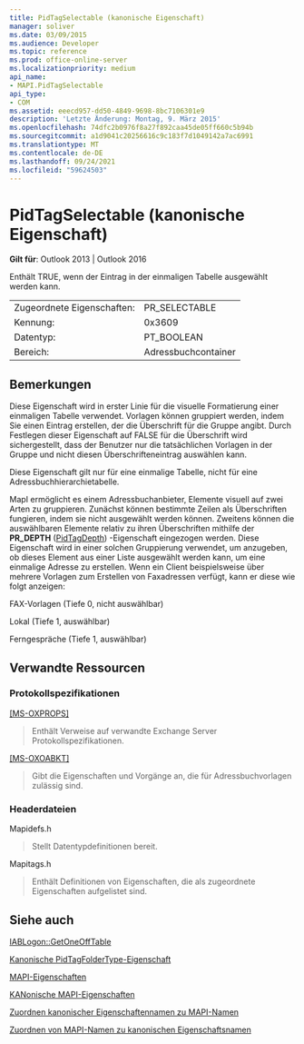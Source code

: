 ```yaml
---
title: PidTagSelectable (kanonische Eigenschaft)
manager: soliver
ms.date: 03/09/2015
ms.audience: Developer
ms.topic: reference
ms.prod: office-online-server
ms.localizationpriority: medium
api_name:
- MAPI.PidTagSelectable
api_type:
- COM
ms.assetid: eeecd957-dd50-4849-9698-8bc7106301e9
description: 'Letzte Änderung: Montag, 9. März 2015'
ms.openlocfilehash: 74dfc2b0976f8a27f892caa45de05ff660c5b94b
ms.sourcegitcommit: a1d9041c20256616c9c183f7d1049142a7ac6991
ms.translationtype: MT
ms.contentlocale: de-DE
ms.lasthandoff: 09/24/2021
ms.locfileid: "59624503"
---
```

# <a name="pidtagselectable-canonical-property"></a>PidTagSelectable (kanonische Eigenschaft)

  
  
**Gilt für**: Outlook 2013 | Outlook 2016 
  
Enthält TRUE, wenn der Eintrag in der einmaligen Tabelle ausgewählt werden kann. 
  
|||
|:-----|:-----|
|Zugeordnete Eigenschaften:  <br/> |PR_SELECTABLE  <br/> |
|Kennung:  <br/> |0x3609  <br/> |
|Datentyp:  <br/> |PT_BOOLEAN  <br/> |
|Bereich:  <br/> |Adressbuchcontainer  <br/> |
   
## <a name="remarks"></a>Bemerkungen

Diese Eigenschaft wird in erster Linie für die visuelle Formatierung einer einmaligen Tabelle verwendet. Vorlagen können gruppiert werden, indem Sie einen Eintrag erstellen, der die Überschrift für die Gruppe angibt. Durch Festlegen dieser Eigenschaft auf FALSE für die Überschrift wird sichergestellt, dass der Benutzer nur die tatsächlichen Vorlagen in der Gruppe und nicht diesen Überschrifteneintrag auswählen kann. 
  
Diese Eigenschaft gilt nur für eine einmalige Tabelle, nicht für eine Adressbuchhierarchietabelle. 
  
MapI ermöglicht es einem Adressbuchanbieter, Elemente visuell auf zwei Arten zu gruppieren. Zunächst können bestimmte Zeilen als Überschriften fungieren, indem sie nicht ausgewählt werden können. Zweitens können die auswählbaren Elemente relativ zu ihren Überschriften mithilfe der **PR_DEPTH** ([PidTagDepth](pidtagdepth-canonical-property.md)) -Eigenschaft eingezogen werden. Diese Eigenschaft wird in einer solchen Gruppierung verwendet, um anzugeben, ob dieses Element aus einer Liste ausgewählt werden kann, um eine einmalige Adresse zu erstellen. Wenn ein Client beispielsweise über mehrere Vorlagen zum Erstellen von Faxadressen verfügt, kann er diese wie folgt anzeigen: 
  
FAX-Vorlagen (Tiefe 0, nicht auswählbar)
  
 Lokal (Tiefe 1, auswählbar) 
  
 Ferngespräche (Tiefe 1, auswählbar) 
  
## <a name="related-resources"></a>Verwandte Ressourcen

### <a name="protocol-specifications"></a>Protokollspezifikationen

[[MS-OXPROPS]](https://msdn.microsoft.com/library/f6ab1613-aefe-447d-a49c-18217230b148%28Office.15%29.aspx)
  
> Enthält Verweise auf verwandte Exchange Server Protokollspezifikationen.
    
[[MS-OXOABKT]](https://msdn.microsoft.com/library/cd5a3e78-1eeb-4a75-88eb-e82c8c96ff31%28Office.15%29.aspx)
  
> Gibt die Eigenschaften und Vorgänge an, die für Adressbuchvorlagen zulässig sind.
    
### <a name="header-files"></a>Headerdateien

Mapidefs.h
  
> Stellt Datentypdefinitionen bereit.
    
Mapitags.h
  
> Enthält Definitionen von Eigenschaften, die als zugeordnete Eigenschaften aufgelistet sind.
    
## <a name="see-also"></a>Siehe auch



[IABLogon::GetOneOffTable](iablogon-getoneofftable.md)
  
[Kanonische PidTagFolderType-Eigenschaft](pidtagfoldertype-canonical-property.md)


[MAPI-Eigenschaften](mapi-properties.md)
  
[KANonische MAPI-Eigenschaften](mapi-canonical-properties.md)
  
[Zuordnen kanonischer Eigenschaftennamen zu MAPI-Namen](mapping-canonical-property-names-to-mapi-names.md)
  
[Zuordnen von MAPI-Namen zu kanonischen Eigenschaftsnamen](mapping-mapi-names-to-canonical-property-names.md)

